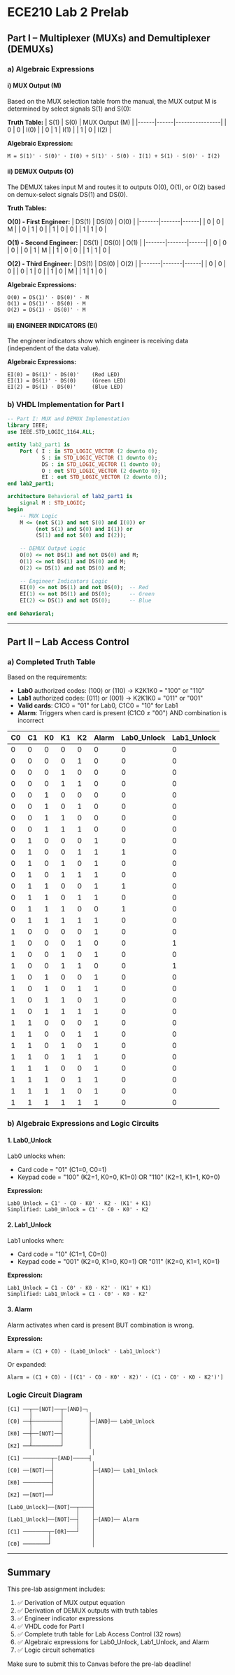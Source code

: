 # ECE210 Lab 2 Prelab

## Part I – Multiplexer (MUXs) and Demultiplexer (DEMUXs)

### a) Algebraic Expressions

#### i) MUX Output (M)

Based on the MUX selection table from the manual, the MUX output M is determined by select signals S(1) and S(0):

**Truth Table:**
| S(1) | S(0) | MUX Output (M) |
|------|------|----------------|
| 0    | 0    | I(0)           |
| 0    | 1    | I(1)           |
| 1    | 0    | I(2)           |

**Algebraic Expression:**
```
M = S(1)' · S(0)' · I(0) + S(1)' · S(0) · I(1) + S(1) · S(0)' · I(2)
```

#### ii) DEMUX Outputs (O)

The DEMUX takes input M and routes it to outputs O(0), O(1), or O(2) based on demux-select signals DS(1) and DS(0).

**Truth Tables:**

**O(0) - First Engineer:**
| DS(1) | DS(0) | O(0) |
|-------|-------|------|
| 0     | 0     | M    |
| 0     | 1     | 0    |
| 1     | 0     | 0    |
| 1     | 1     | 0    |

**O(1) - Second Engineer:**
| DS(1) | DS(0) | O(1) |
|-------|-------|------|
| 0     | 0     | 0    |
| 0     | 1     | M    |
| 1     | 0     | 0    |
| 1     | 1     | 0    |

**O(2) - Third Engineer:**
| DS(1) | DS(0) | O(2) |
|-------|-------|------|
| 0     | 0     | 0    |
| 0     | 1     | 0    |
| 1     | 0     | M    |
| 1     | 1     | 0    |

**Algebraic Expressions:**
```
O(0) = DS(1)' · DS(0)' · M
O(1) = DS(1)' · DS(0) · M
O(2) = DS(1) · DS(0)' · M
```

#### iii) ENGINEER INDICATORS (EI)

The engineer indicators show which engineer is receiving data (independent of the data value).

**Algebraic Expressions:**
```
EI(0) = DS(1)' · DS(0)'    (Red LED)
EI(1) = DS(1)' · DS(0)     (Green LED)
EI(2) = DS(1) · DS(0)'     (Blue LED)
```

### b) VHDL Implementation for Part I
```vhdl
-- Part I: MUX and DEMUX Implementation
library IEEE;
use IEEE.STD_LOGIC_1164.ALL;

entity lab2_part1 is
    Port ( I : in STD_LOGIC_VECTOR (2 downto 0);
           S : in STD_LOGIC_VECTOR (1 downto 0);
           DS : in STD_LOGIC_VECTOR (1 downto 0);
           O : out STD_LOGIC_VECTOR (2 downto 0);
           EI : out STD_LOGIC_VECTOR (2 downto 0));
end lab2_part1;

architecture Behavioral of lab2_part1 is
    signal M : STD_LOGIC;
begin
    -- MUX Logic
    M <= (not S(1) and not S(0) and I(0)) or 
         (not S(1) and S(0) and I(1)) or 
         (S(1) and not S(0) and I(2));
    
    -- DEMUX Output Logic
    O(0) <= not DS(1) and not DS(0) and M;
    O(1) <= not DS(1) and DS(0) and M;
    O(2) <= DS(1) and not DS(0) and M;
    
    -- Engineer Indicators Logic
    EI(0) <= not DS(1) and not DS(0);  -- Red
    EI(1) <= not DS(1) and DS(0);      -- Green
    EI(2) <= DS(1) and not DS(0);      -- Blue
    
end Behavioral;
```

---

## Part II – Lab Access Control

### a) Completed Truth Table

Based on the requirements:
- **Lab0** authorized codes: (100) or (110) → K2K1K0 = "100" or "110"
- **Lab1** authorized codes: (011) or (001) → K2K1K0 = "011" or "001"
- **Valid cards**: C1C0 = "01" for Lab0, C1C0 = "10" for Lab1
- **Alarm**: Triggers when card is present (C1C0 ≠ "00") AND combination is incorrect

| C0 | C1 | K0 | K1 | K2 | Alarm | Lab0_Unlock | Lab1_Unlock |
|----|----|----|----|----|-------|-------------|-------------|
| 0  | 0  | 0  | 0  | 0  | 0     | 0           | 0           |
| 0  | 0  | 0  | 0  | 1  | 0     | 0           | 0           |
| 0  | 0  | 0  | 1  | 0  | 0     | 0           | 0           |
| 0  | 0  | 0  | 1  | 1  | 0     | 0           | 0           |
| 0  | 0  | 1  | 0  | 0  | 0     | 0           | 0           |
| 0  | 0  | 1  | 0  | 1  | 0     | 0           | 0           |
| 0  | 0  | 1  | 1  | 0  | 0     | 0           | 0           |
| 0  | 0  | 1  | 1  | 1  | 0     | 0           | 0           |
| 0  | 1  | 0  | 0  | 0  | 1     | 0           | 0           |
| 0  | 1  | 0  | 0  | 1  | 1     | 1           | 0           |
| 0  | 1  | 0  | 1  | 0  | 1     | 0           | 0           |
| 0  | 1  | 0  | 1  | 1  | 1     | 0           | 0           |
| 0  | 1  | 1  | 0  | 0  | 1     | 1           | 0           |
| 0  | 1  | 1  | 0  | 1  | 1     | 0           | 0           |
| 0  | 1  | 1  | 1  | 0  | 0     | 1           | 0           |
| 0  | 1  | 1  | 1  | 1  | 1     | 0           | 0           |
| 1  | 0  | 0  | 0  | 0  | 1     | 0           | 0           |
| 1  | 0  | 0  | 0  | 1  | 0     | 0           | 1           |
| 1  | 0  | 0  | 1  | 0  | 1     | 0           | 0           |
| 1  | 0  | 0  | 1  | 1  | 0     | 0           | 1           |
| 1  | 0  | 1  | 0  | 0  | 1     | 0           | 0           |
| 1  | 0  | 1  | 0  | 1  | 1     | 0           | 0           |
| 1  | 0  | 1  | 1  | 0  | 1     | 0           | 0           |
| 1  | 0  | 1  | 1  | 1  | 1     | 0           | 0           |
| 1  | 1  | 0  | 0  | 0  | 1     | 0           | 0           |
| 1  | 1  | 0  | 0  | 1  | 1     | 0           | 0           |
| 1  | 1  | 0  | 1  | 0  | 1     | 0           | 0           |
| 1  | 1  | 0  | 1  | 1  | 1     | 0           | 0           |
| 1  | 1  | 1  | 0  | 0  | 1     | 0           | 0           |
| 1  | 1  | 1  | 0  | 1  | 1     | 0           | 0           |
| 1  | 1  | 1  | 1  | 0  | 1     | 0           | 0           |
| 1  | 1  | 1  | 1  | 1  | 1     | 0           | 0           |

### b) Algebraic Expressions and Logic Circuits

#### 1. Lab0_Unlock

Lab0 unlocks when:
- Card code = "01" (C1=0, C0=1)
- Keypad code = "100" (K2=1, K0=0, K1=0) OR "110" (K2=1, K1=1, K0=0)

**Expression:**
```
Lab0_Unlock = C1' · C0 · K0' · K2 · (K1' + K1)
Simplified: Lab0_Unlock = C1' · C0 · K0' · K2
```

#### 2. Lab1_Unlock

Lab1 unlocks when:
- Card code = "10" (C1=1, C0=0)
- Keypad code = "001" (K2=0, K1=0, K0=1) OR "011" (K2=0, K1=1, K0=1)

**Expression:**
```
Lab1_Unlock = C1 · C0' · K0 · K2' · (K1' + K1)
Simplified: Lab1_Unlock = C1 · C0' · K0 · K2'
```

#### 3. Alarm

Alarm activates when card is present BUT combination is wrong.

**Expression:**
```
Alarm = (C1 + C0) · (Lab0_Unlock' · Lab1_Unlock')
```

Or expanded:
```
Alarm = (C1 + C0) · [(C1' · C0 · K0' · K2)' · (C1 · C0' · K0 · K2')']
```

### Logic Circuit Diagram
```
[C1] ──┬──[NOT]──┬─[AND]─┐
       │         │        │
[C0] ──┼─────────┤        ├─[AND]── Lab0_Unlock
       │         │        │
[K0] ──┼──[NOT]──┤        │
       │         │        │
[K2] ──┴─────────┘        │
                           │
[C1] ─────────┬─[AND]─────┤
              │            │
[C0] ──[NOT]──┤            ├─[AND]── Lab1_Unlock
              │            │
[K0] ─────────┤            │
              │            │
[K2] ──[NOT]──┘            │
                           │
[Lab0_Unlock]──[NOT]──┬────┤
                      │    │
[Lab1_Unlock]──[NOT]──┤    ├─[AND]── Alarm
                      │    │
[C1] ────────┬─[OR]───┘    │
             │             │
[C0] ────────┘             │
```

---

## Summary

This pre-lab assignment includes:
1. ✅ Derivation of MUX output equation
2. ✅ Derivation of DEMUX outputs with truth tables
3. ✅ Engineer indicator expressions
4. ✅ VHDL code for Part I
5. ✅ Complete truth table for Lab Access Control (32 rows)
6. ✅ Algebraic expressions for Lab0_Unlock, Lab1_Unlock, and Alarm
7. ✅ Logic circuit schematics

Make sure to submit this to Canvas before the pre-lab deadline!
